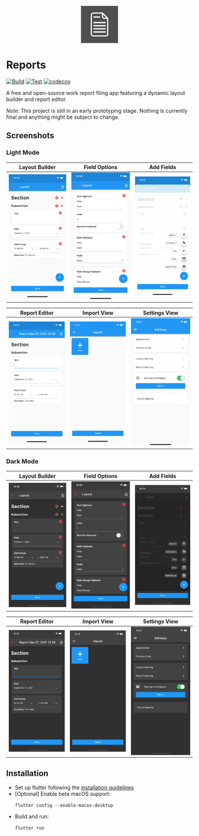<p align="center"> <img src="https://github.com/rodonisi/reports/blob/main/assets/icon/icon.png" width="100" height="100"></p>

# Reports

[![Build](https://github.com/rodonisi/reports/actions/workflows/build.yml/badge.svg)](https://github.com/rodonisi/reports/actions/workflows/build.yml)
[![Test](https://github.com/rodonisi/reports/actions/workflows/test.yml/badge.svg)](https://github.com/rodonisi/reports/actions/workflows/test.yml)
[![codecov](https://codecov.io/gh/rodonisi/reports/branch/main/graph/badge.svg?token=NOIR4SQLXH)](https://codecov.io/gh/rodonisi/reports)

A free and open-source work report filing app featuring a dynamic layout builder and report editor.

_Note_: This project is still in an early prototyping stage. Nothing is currently final and anything might be subject to change.

## Screenshots

### Light Mode

| Layout Builder                                                                            | Field Options                                                                                     | Add Fields                                                                                          |
| ----------------------------------------------------------------------------------------- | ------------------------------------------------------------------------------------------------- | --------------------------------------------------------------------------------------------------- |
| ![](https://github.com/rodonisi/reports/blob/main/screenshots/ios/light_mode/builder.png) | ![](https://github.com/rodonisi/reports/blob/main/screenshots/ios/light_mode/builder_options.png) | ![](https://github.com/rodonisi/reports/blob/main/screenshots/ios/light_mode/builder_add_field.png) |

| Report Editor                                                                                   | Import View                                                                              | Settings View                                                                              |
| ----------------------------------------------------------------------------------------------- | ---------------------------------------------------------------------------------------- | ------------------------------------------------------------------------------------------ |
| ![](https://github.com/rodonisi/reports/blob/main/screenshots/ios/light_mode/report_editor.png) | ![](https://github.com/rodonisi/reports/blob/main/screenshots/ios/light_mode/import.png) | ![](https://github.com/rodonisi/reports/blob/main/screenshots/ios/light_mode/settings.png) |

### Dark Mode

| Layout Builder                                                                           | Field Options                                                                                    | Add Fields                                                                                         |
| ---------------------------------------------------------------------------------------- | ------------------------------------------------------------------------------------------------ | -------------------------------------------------------------------------------------------------- |
| ![](https://github.com/rodonisi/reports/blob/main/screenshots/ios/dark_mode/builder.png) | ![](https://github.com/rodonisi/reports/blob/main/screenshots/ios/dark_mode/builder_options.png) | ![](https://github.com/rodonisi/reports/blob/main/screenshots/ios/dark_mode/builder_add_field.png) |

| Report Editor                                                                                  | Import View                                                                             | Settings View                                                                             |
| ---------------------------------------------------------------------------------------------- | --------------------------------------------------------------------------------------- | ----------------------------------------------------------------------------------------- |
| ![](https://github.com/rodonisi/reports/blob/main/screenshots/ios/dark_mode/report_editor.png) | ![](https://github.com/rodonisi/reports/blob/main/screenshots/ios/dark_mode/import.png) | ![](https://github.com/rodonisi/reports/blob/main/screenshots/ios/dark_mode/settings.png) |

## Installation

- Set up flutter following the [installation guidelines](https://flutter.dev/docs/get-started/install)
- [Optional] Enable beta macOS support:
  ```
  flutter config --enable-macos-desktop
  ```
- Build and run:
  ```
  flutter run
  ```
